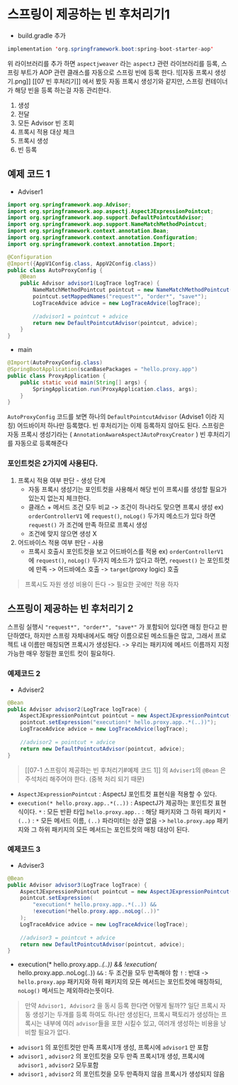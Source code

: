 # 스프링이 제공하는 빈 후처리기1
- build.gradle 추가
```java
implementation 'org.springframework.boot:spring-boot-starter-aop'
```
위 라이브러리를 추가 하면 `aspectjweaver` 라는 `aspectJ` 관련 라이브러리를 등록, 스프링 부트가 AOP 관련 클래스를 자동으로 스프링 빈에 등록 한다.
![[자동 프록시 생성기.png]]
[[07 빈 후처리기]] 에서 봤듯 자동 프록시 생성기와 같지만, 스프링 컨테이너가 해당 빈을 등록 하는걸 자동 관리한다.
1. 생성
2. 전달
3. 모든 Advisor 빈 조회
4. 프록시 적용 대상 체크
5. 프록시 생성
6. 빈 등록
## 예제 코드 1
- Adviser1
```java
import org.springframework.aop.Advisor;
import org.springframework.aop.aspectj.AspectJExpressionPointcut;
import org.springframework.aop.support.DefaultPointcutAdvisor;
import org.springframework.aop.support.NameMatchMethodPointcut;
import org.springframework.context.annotation.Bean;
import org.springframework.context.annotation.Configuration;
import org.springframework.context.annotation.Import;

@Configuration
@Import({AppV1Config.class, AppV2Config.class})
public class AutoProxyConfig {
	@Bean
	public Advisor advisor1(LogTrace logTrace) {
		NameMatchMethodPointcut pointcut = new NameMatchMethodPointcut();
		pointcut.setMappedNames("request*", "order*", "save*");
		LogTraceAdvice advice = new LogTraceAdvice(logTrace);
		
		//advisor1 = pointcut + advice
		return new DefaultPointcutAdvisor(pointcut, advice);
	}
}
```
- main
```java
@Import(AutoProxyConfig.class)
@SpringBootApplication(scanBasePackages = "hello.proxy.app")
public class ProxyApplication {
	public static void main(String[] args) {
		SpringApplication.run(ProxyApplication.class, args);
	}
}
```
`AutoProxyConfig` 코드를 보면 하나의 `DefaultPointcutAdvisor` (Advise1 이라 지칭)  어드바이저 하나만 등록했다. 빈 후처리기는 이제 등록하지 않아도 된다. 스프링은 자동 프록시 생성기라는
( `AnnotationAwareAspectJAutoProxyCreator` ) 빈 후처리기를 자동으로 등록해준다

### 포인트컷은 2가지에 사용된다.
1. 프록시 적용 여부 판단 - 생성 단계
	- 자동 프록시 생성기는 포인트컷을 사용해서 해당 빈이 프록시를 생성할 필요가 있는지 없는지 체크한다.
	- 클래스 + 메서드 조건 모두 비교 -> 조건이 하나라도 맞으면 프록시 생성
	  ex) `orderControllerV1` 에 `request()`, `noLog()` 두가지 메소드가 있다 하면 `request()` 가 조건에 만족 하므로 프록시 생성
	- 조건에 맞지 않으면 생성 X
2. 어드바이스 적용 여부 판단 - 사용
	- 프록시 호출시 포인트컷을 보고 어드바이스를 적용
	  ex) `orderControllerV1` 에 `request()`, `noLog()` 두가지 메소드가 있다고 하면,
	  `request()` 는 포인트컷에 만족 -> 어드바에스 호출 -> `target`(proxy logic) 호출
	
> 프록시도 자원 생성 비용이 든다 -> 필요한 곳에만 적용 하자

## 스프링이 제공하는 빈 후처리기 2
스프링 실행시 `"request*", "order*", "save*"`  가 포함되어 있다면 매칭 한다고 판단하였다, 하지만
스프링 자체내에서도 해당 이름으로된 메소드들은 많고, 그래서 프로젝트 내 이름만 매칭되면 프록시가 생성된다.
-> 우리는 패키지에 메서드 이름까지 지정가능한 매우 정밀한 포인트 컷이 필요하다.

### 예제코드 2
- Adviser2
```java
@Bean
public Advisor advisor2(LogTrace logTrace) {
	AspectJExpressionPointcut pointcut = new AspectJExpressionPointcut();
	pointcut.setExpression("execution(* hello.proxy.app..*(..))");
	LogTraceAdvice advice = new LogTraceAdvice(logTrace);
	
	//advisor2 = pointcut + advice
	return new DefaultPointcutAdvisor(pointcut, advice);
}
```
> [[07-1 스프링이 제공하는 빈 후처리기#예제 코드 1]] 의 `Adviser1`의 `@Bean` 은 주석처리 해주어야 한다. 
> (중복 처리 되기 때문)

- `AspectJExpressionPointcut` : AspectJ 포인트컷 표현식을 적용할 수 있다.
- `execution(* hello.proxy.app..*(..))` : AspectJ가 제공하는 포인트컷 표현식이다. 
	`*` : 모든 반환 타입
	`hello.proxy.app..` : 해당 패키지와 그 하위 패키지
	`*(..)` : `*` 모든 메서드 이름, `(..)` 파라미터는 상관 없음
	->  `hello.proxy.app` 패키지와 그 하위 패키지의 모든 메서드는 포인트컷의 매칭 대상이 된다.
### 예제코드 3
- Adviser3
```java
@Bean
public Advisor advisor3(LogTrace logTrace) {
	AspectJExpressionPointcut pointcut = new AspectJExpressionPointcut();
	pointcut.setExpression(
		"execution(* hello.proxy.app..*(..)) && 
		!execution(*hello.proxy.app..noLog(..))"
	);
	LogTraceAdvice advice = new LogTraceAdvice(logTrace);
	
	//advisor3 = pointcut + advice
	return new DefaultPointcutAdvisor(pointcut, advice);
}
```
- execution(* hello.proxy.app..*(..)) && !execution(* hello.proxy.app..noLog(..))
	`&&` : 두 조건을 모두 만족해야 함
	`!` : 반대
	-> `hello.proxy.app` 패키지와 하위 패키지의 모든 메서드는 포인트컷에 매칭하되, 
	`noLog()` 메서드는 제외하라는뜻이다.

> 만약 `Advisor1, Advisor2` 을 동시 등록 한다면 어떻게 될까??
> 일단 프록시 자동 생성기는 두개를 등록 하여도 하나만 생성된다, 프록시 팩토리가 생성하는 프록시는 내부에 여러 `advisor`들을 포한 시킬수 있고, 여러개 생성하는 비용을 낭비할 필요가 없다.
- `advisor1` 의 포인트컷만 만족 프록시1개 생성, 프록시에 `advisor1` 만 포함
- `advisor1` , `advisor2` 의 포인트컷을 모두 만족 프록시1개 생성, 프록시에 `advisor1` , `advisor2` 모두포함
- `advisor1` , `advisor2` 의 포인트컷을 모두 만족하지 않음 프록시가 생성되지 않음